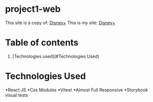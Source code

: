 # project1-web
This site is a copy of: [Disney+](https://www.disneyplus.com/en-gt)
This is my site: [Disney+](uvgenios.online/20172/project1)
# Table of contents
1. [Technologies used](#Technologies Used)

# Technologies Used
*React JS
*Css Modules
*Vitest
*Almost Full Responsive
*Storybook visual tests
